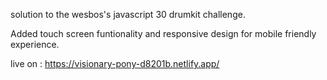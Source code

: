 solution to the wesbos's javascript 30 drumkit challenge.

Added touch screen funtionality and responsive design for mobile friendly experience.

live on : https://visionary-pony-d8201b.netlify.app/
